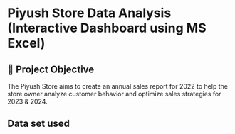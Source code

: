 # Piyush Store Data Analysis (Interactive Dashboard using MS Excel)
## 🎯 Project Objective
The Piyush Store aims to create an annual sales report for 2022 to help the store owner analyze customer behavior and optimize sales strategies for 2023 & 2024.

## Data set used
[]([URL](https://github.com/Piyush-8957/Data-analysis-dashboard/blob/main/Piyush_data_analysis.xlsx))

